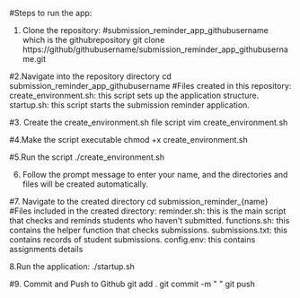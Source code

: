 #Steps to run the app:
1. Clone the repository:
#submission_reminder_app_githubusername which is the githubrepository
git clone https://github/githubusername/submission_reminder_app_githubusername.git

#2.Navigate into the repository directory
cd submission_reminder_app_githubusername
#Files created in this repository:
create_environment.sh: this script sets up the application structure.
startup.sh: this script starts the submission reminder application.

#3. Create the create_environment.sh file script
vim create_environment.sh

#4.Make the script executable
chmod +x create_environment.sh

#5.Run the script
./create_environment.sh

6. Follow the prompt message to enter your name, and the directories and files will be created automatically.

#7. Navigate to the created directory
cd submission_reminder_{name}
#Files included in the created directory:
reminder.sh: this is the main script that checks and reminds students who haven't submitted.
functions.sh: this contains the helper function that checks submissions.
submissions.txt: this contains records of student submissions.
config.env: this contains assignments details

8.Run the application:
./startup.sh

#9. Commit and Push to Github
git add .
git commit -m " "
git push
